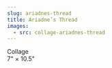 ```yaml
---
slug: ariadnes-thread
title: Ariadne’s Thread
images:
  - src: collage-ariadnes-thread
---
```

Collage  
7" × 10.5"

